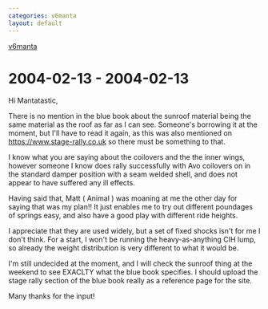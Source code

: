 ```yaml
---
categories: v6manta
layout: default
---
```


[v6manta](/v6manta)

# 2004-02-13 - 2004-02-13 
Hi Mantatastic,

 There is no mention in the blue book about the sunroof material being the same material as the roof as far as I can see. Someone's borrowing it at the moment, but I'll have to read it again, as this was also mentioned on  <a href='https://www.stage-rally.co.uk' class='slink'>https://www.stage-rally.co.uk</a>  so there must be something to that.

 I know what you are saying about the coilovers and the the inner wings, however someone I know does rally successfully with Avo coilovers on in the standard damper position with a seam welded shell, and does not appear to have suffered any ill effects. 

 Having said that, Matt ( Animal ) was moaning at me the other day for saying that was my plan!! It just enables me to try out different poundages of springs easy, and also have a good play with different ride heights.

 I appreciate that they are used widely, but a set of fixed shocks isn't for me I don't think. For a start, I won't be running the heavy-as-anything CIH lump, so already the weight distribution is very different to what it would be.

 I'm still undecided at the moment, and I will check the sunroof thing at the weekend to see EXACLTY what the blue book specifies. I should upload the stage rally section of the blue book really as a reference page for the site.

Many thanks for the input!